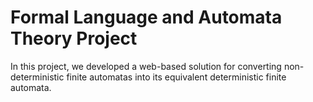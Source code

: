 # Formal Language and Automata Theory Project
In this project, we developed a web-based solution for converting non-deterministic finite automatas into its equivalent deterministic finite automata.


